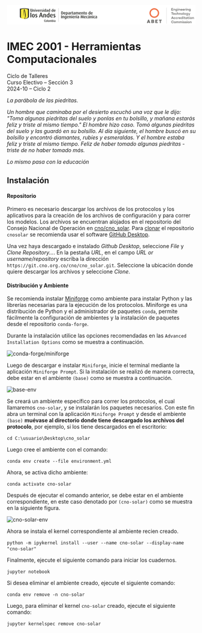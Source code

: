 <img src='./utils/uniandes_abet.png' width='850'/>

# IMEC 2001 - Herramientas Computacionales 
Ciclo de Talleres <br>
Curso Electivo – Sección 3 <br>
2024-10 – Ciclo 2 <br>

*La parábola de las piedritas.* <br>

*Un hombre que caminaba por el desierto escuchó una voz que le dijo: "Toma algunas piedritas del suelo y ponlas en tu bolsillo, y mañana estarás feliz y triste al mismo tiempo."
El hombre hizo caso. Tomó algunas piedritas del suelo y las guardó en su bolsillo. Al día siguiente, el hombre buscó en su bolsillo y encontró diamantes, rubíes y esmeraldas. Y el hombre estaba feliz y triste al mismo tiempo. Feliz de haber tomado algunas piedritas - triste de no haber tomado más.* <br>

*Lo mismo pasa con la educación*  <br>

## Instalación

#### Repositorio

Primero es necesario descargar los archivos de los protocolos y los aplicativos para la creación de los archivos de configuración y para correr los modelos. Los archivos se encuentran alojados en el repositorio del Consejo Nacional de Operación en [cno/cno_solar](https://git.cno.org.co/cno/cno_solar). Para [clonar](https://docs.github.com/es/repositories/creating-and-managing-repositories/cloning-a-repository) el repositorio `cnosolar` se recomienda usar el software [GitHub Desktop](https://desktop.github.com/). 

Una vez haya descargado e instalado *Github Desktop*, seleccione *File* y *Clone Repository...*. En la pestaña *URL*, en el campo *URL or username/repository* escriba la dirección `https://git.cno.org.co/cno/cno_solar.git`. Seleccione la ubicación donde quiere descargar los archivos y seleccione *Clone*. 

#### Distribución y Ambiente

Se recomienda instalar [Miniforge](https://github.com/conda-forge/miniforge) como ambiente para instalar Python y las librerías necesarias para la ejecución de los protocolos. Miniforge es una distribución de Python y el administrador de paquetes `conda`, permite fácilmente la configuración de ambientes y la instalación de paquetes desde el repositorio `conda-forge`.

Durante la instalación utilice las opciones recomendadas en las `Advanced Installation Options` como se muestra a continuación.

![conda-forge/miniforge](images/conda-forge.png)

Luego de descargar e instalar `Miniforge`, inicie el terminal mediante la aplicación `Miniforge Prompt`. Si la instalación se realizó de manera correcta, debe estar en el ambiente `(base)` como se muestra a continuación. 

![base-env](images/base-env.png)

Se creará un ambiente específico para correr los protocolos, el cual llamaremos `cno-solar`, y se instalarán los paquetes necesarios. Con este fin abra un terminal con la aplicación `Miniforge Prompt` y desde el ambiente `(base)` **muévase al directorio donde tiene descargado los archivos del protocolo**, por ejemplo, si los tiene descargados en el escritorio:

```terminal
cd C:\usuario\Desktop\cno_solar
```

Luego cree el ambiente con el comando:

```terminal
conda env create --file environment.yml
```
Ahora, se activa dicho ambiente:

```terminal
conda activate cno-solar
```

Después de ejecutar el comando anterior, se debe estar en el ambiente correspondiente, en este caso denotado por `(cno-solar)` como se muestra en la siguiente figura.

![cno-solar-env](images/cno-solar-env.png)

Ahora se instala el kernel correspondiente al ambiente recien creado.

```terminal
python -m ipykernel install --user --name cno-solar --display-name "cno-solar"
```

Finalmente, ejecute el siguiente comando para iniciar los cuadernos. 

```terminal
jupyter notebook
```

Si desea eliminar el ambiente creado, ejecute el siguiente comando:

```terminal
conda env remove -n cno-solar
```

Luego, para eliminar el kernel `cno-solar` creado, ejecute el siguiente comando:

```terminal
jupyter kernelspec remove cno-solar
```

